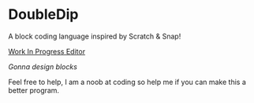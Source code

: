 # DoubleDip
A block coding language inspired by Scratch & Snap!

[Work In Progress Editor](https://daniel4-scratch.github.io/DoubleDip/wip/)

*Gonna design blocks*
 
 Feel free to help, I am a noob at coding so help me if you can make this a better program. 
